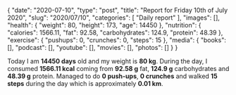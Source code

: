 {
    "date": "2020-07-10",
    "type": "post",
    "title": "Report for Friday 10th of July 2020",
    "slug": "2020\/07\/10",
    "categories": [
        "Daily report"
    ],
    "images": [],
    "health": {
        "weight": 80,
        "height": 173,
        "age": 14450
    },
    "nutrition": {
        "calories": 1566.11,
        "fat": 92.58,
        "carbohydrates": 124.9,
        "protein": 48.39
    },
    "exercise": {
        "pushups": 0,
        "crunches": 0,
        "steps": 15
    },
    "media": {
        "books": [],
        "podcast": [],
        "youtube": [],
        "movies": [],
        "photos": []
    }
}

Today I am <strong>14450 days</strong> old and my weight is <strong>80 kg</strong>. During the day, I consumed <strong>1566.11 kcal</strong> coming from <strong>92.58 g</strong> fat, <strong>124.9 g</strong> carbohydrates and <strong>48.39 g</strong> protein. Managed to do <strong>0 push-ups</strong>, <strong>0 crunches</strong> and walked <strong>15 steps</strong> during the day which is approximately <strong>0.01 km</strong>.